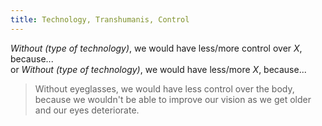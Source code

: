```yaml
---
title: Technology, Transhumanis, Control
---
```



*Without (type of technology)*, we would have less/more control over *X*, because...  
or
*Without (type of technology)*, we would have less/more *X*, because...  

> Without eyeglasses, we would have less control over the body, because we wouldn't be able to improve our vision as we get older and our eyes deteriorate.
